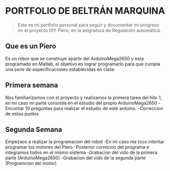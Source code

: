 #  PORTFOLIO DE BELTRÁN MARQUINA
> Este es mi portfolio personal para seguir y documentar mi progreso en el proyecto DIY Piero,
> en la asignatura de Regulación automática.

## Que es un Piero
Es un robor que se construye apartir del ArduinoMega2650 y esta programado en Matlab, el objetivo es lograr programarlo para que cumpla
una serie de especificaciones establecidas en clase

## Primera semana 
Nos familiarizamos con el proyecto y realizamos la primera tarea del hito 1, en mi caso mi parte consistia en el estudio del propio ArduinoMega2650
  -Encontar 10 preguntas para realizar el estudio de este arduino.
  -Correccion de estos puntos 
  
## Segunda Semana 
Empezaos a realizar la programacion del robot 
  -En mi caso me toco intentar programar los motores del Piero
  -Posterior correcion del programa e integramos todos en el mismo sistema
  -Grabacion del vido de la primera parte (ArduinoMega2650)
  -Grabacion del vido de la segunda parte (Programcion del motor)
